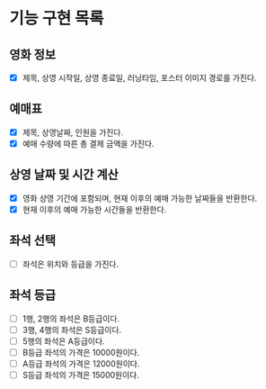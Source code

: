 # 기능 구현 목록

## 영화 정보

- [x] 제목, 상영 시작일, 상영 종료일, 러닝타임, 포스터 이미지 경로를 가진다.

## 예매표

- [x] 제목, 상영날짜, 인원을 가진다.
- [x] 예매 수량에 따른 총 결제 금액을 가진다.

## 상영 날짜 및 시간 계산
- [x] 영화 상영 기간에 포함되며, 현재 이후의 예매 가능한 날짜들을 반환한다.
- [x] 현재 이후의 예매 가능한 시간들을 반환한다.

## 좌석 선택
- [ ] 좌석은 위치와 등급을 가진다.

## 좌석 등급
- [ ] 1행, 2행의 좌석은 B등급이다.
- [ ] 3행, 4행의 좌석은 S등급이다.
- [ ] 5행의 좌석은 A등급이다.
- [ ] B등급 좌석의 가격은 10000원이다.
- [ ] A등급 좌석의 가격은 12000원이다.
- [ ] S등급 좌석의 가격은 15000원이다.
